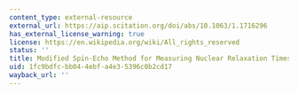 ```yaml
---
content_type: external-resource
external_url: https://aip.scitation.org/doi/abs/10.1063/1.1716296
has_external_license_warning: true
license: https://en.wikipedia.org/wiki/All_rights_reserved
status: ''
title: Modified Spin-Echo Method for Measuring Nuclear Relaxation Times
uid: 1fc9bdfc-bb04-4ebf-a4e3-5396c0b2cd17
wayback_url: ''
---
```

